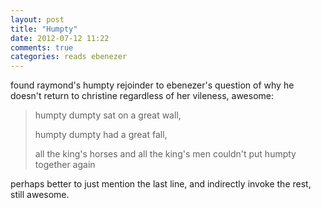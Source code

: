 ```yaml
---
layout: post
title: "Humpty"
date: 2012-07-12 11:22
comments: true
categories: reads ebenezer
---
```

found raymond's humpty rejoinder to ebenezer's question of why he doesn't return to christine regardless of her vileness, awesome:

> humpty dumpty sat on a great wall,
>
> humpty dumpty had a great fall,
>
> all the king's horses and all the king's men couldn't put humpty together again

perhaps better to just mention the last line, and indirectly invoke the rest, still awesome.

